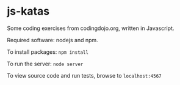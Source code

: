 # js-katas

Some coding exercises from codingdojo.org, written in Javascript.

Required software: nodejs and npm.

To install packages: `npm install`

To run the server: `node server`

To view source code and run tests, browse to `localhost:4567`

